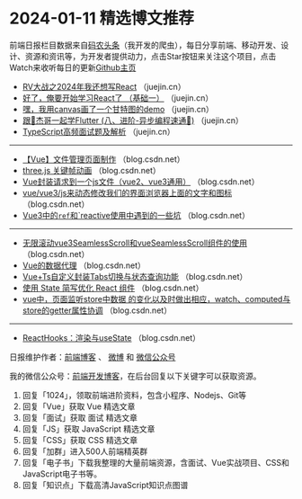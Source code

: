 # 2024-01-11 精选博文推荐

前端日报栏目数据来自[码农头条](http://toutiao.qdkfweb.cn/)（我开发的爬虫），每日分享前端、移动开发、设计、资源和资讯等，为开发者提供动力，点击Star按钮来关注这个项目，点击Watch来收听每日的更新[Github主页](https://github.com/kujian/frontendDaily)
* [RV大战之2024年我还想写React](https://juejin.cn/post/7321910136616108070) （juejin.cn）
* [好了，俺要开始学习React了 （基础一）](https://juejin.cn/post/7321596167585333284) （juejin.cn）
* [嘿，我用canvas画了一个甘特图的demo](https://juejin.cn/post/7321049411852599346) （juejin.cn）
* [跟🤡杰哥一起学Flutter  (八、进阶-异步编程速通🧨)](https://juejin.cn/post/7321910136616763430) （juejin.cn）
* [TypeScript高频面试题及解析](https://juejin.cn/post/7321542773076082699) （juejin.cn）

***
* [【Vue】文件管理页面制作](https://blog.csdn.net/m0_67930426/article/details/135502541) （blog.csdn.net）
* [three.js 关键帧动画](https://blog.csdn.net/yinge0508/article/details/135498488) （blog.csdn.net）
* [Vue封装请求到一个js文件（vue2、vue3通用）](https://blog.csdn.net/weixin_56654434/article/details/135510273) （blog.csdn.net）
* [vue/vue3/js来动态修改我们的界面浏览器上面的文字和图标](https://blog.csdn.net/qq_41619796/article/details/135501966) （blog.csdn.net）
* [Vue3中的`ref`和`reactive使用中遇到的一些坑](https://blog.csdn.net/weixin_45563734/article/details/135499718) （blog.csdn.net）

***
* [无限滚动vue3SeamlessScroll和vueSeamlessScroll组件的使用](https://blog.csdn.net/weixin_53852284/article/details/135496287) （blog.csdn.net）
* [Vue的数据代理](https://blog.csdn.net/weixin_52633911/article/details/135511926) （blog.csdn.net）
* [Vue+Ts自定义封装Tabs切换与状态查询功能](https://blog.csdn.net/L770515/article/details/135479411) （blog.csdn.net）
* [使用 State 简写优化 React 组件](https://blog.csdn.net/huangjuan0229/article/details/135504290) （blog.csdn.net）
* [vue中，页面监听store中数据 的变化以及时做出相应，watch、computed与store的getter属性协调](https://blog.csdn.net/weixin_51295863/article/details/135511843) （blog.csdn.net）

***
* [ReactHooks：渲染与useState](https://blog.csdn.net/m0_45284589/article/details/135479368) （blog.csdn.net）

日报维护作者：[前端博客](https://qdkfweb.cn/) 、 [微博](http://weibo.com/kujian) 和 [微信公众号](https://open.weixin.qq.com/qr/code?username=caibaojian_com)

我的微信公众号：[前端开发博客](https://open.weixin.qq.com/qr/code?username=caibaojian_com)，在后台回复以下关键字可以获取资源。

1. 回复「1024」，领取前端进阶资料，包含小程序、Nodejs、Git等
2. 回复「Vue」获取 Vue 精选文章
3. 回复「面试」获取 面试 精选文章
4. 回复「JS」获取 JavaScript 精选文章
5. 回复「CSS」获取 CSS 精选文章
6. 回复「加群」进入500人前端精英群
7. 回复「电子书」下载我整理的大量前端资源，含面试、Vue实战项目、CSS和JavaScript电子书等。
8. 回复「知识点」下载高清JavaScript知识点图谱
